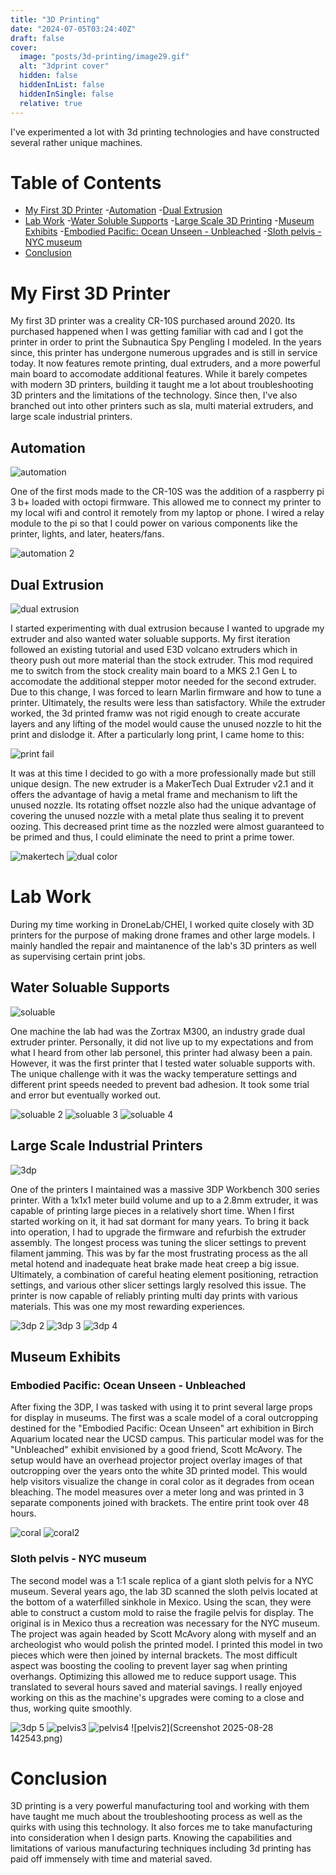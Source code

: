 ```yaml
---
title: "3D Printing"
date: "2024-07-05T03:24:40Z"
draft: false
cover:
  image: "posts/3d-printing/image29.gif"
  alt: "3dprint cover"
  hidden: false
  hiddenInList: false
  hiddenInSingle: false
  relative: true
---
```


I've experimented a lot with 3d printing technologies and have constructed several rather unique machines.

# Table of Contents
- [My First 3D Printer](#my-first-3d-printer)
  -[Automation](#automation)
  -[Dual Extrusion](#dual-extrusion)
- [Lab Work](#lab-work)
  -[Water Soluble Supports](#water-soluable-supports)
  -[Large Scale 3D Printing](#large-scale-industrial-printers)
  -[Museum Exhibits](#museum-exhibits)
    -[Embodied Pacific: Ocean Unseen - Unbleached](#embodied-pacific-ocean-unseen---unbleached)
    -[Sloth pelvis - NYC museum](#sloth-pelvis---nyc-museum)
- [Conclusion](#conclusion)

# My First 3D Printer

My first 3D printer was a creality CR-10S purchased around 2020. Its purchased happened when I was getting familiar with cad and I got the printer in order to print the Subnautica Spy Pengling I modeled. In the years since, this printer has undergone numerous upgrades and is still in service today. It now features remote printing, dual extruders, and a more powerful main board to accomodate additional features. While it barely competes with modern 3D printers, building it taught
me a lot about troubleshooting 3D printers and the limitations of the technology. Since then, I've also branched out into other printers such as sla, multi material extruders, and large scale industrial printers. 

## Automation

![automation](20220103_120655.jpg)

One of the first mods made to the CR-10S was the addition of a raspberry pi 3 b+ loaded with octopi firmware. This allowed me to connect my printer to my local wifi and control it remotely from my laptop or phone. I wired a relay module to the pi so that I could power on various components like the printer, lights, and later, heaters/fans.

![automation 2](20230727_210521.jpg)

## Dual Extrusion

![dual extrusion](20230328_145947.jpg)

I started experimenting with dual extrusion because I wanted to upgrade my extruder and also wanted water soluable supports. My first iteration followed an existing tutorial and used E3D volcano extruders which in theory push out more material than the stock extruder. This mod required me to switch from the stock creality main board to a MKS 2.1 Gen L to accomodate the additional stepper motor needed for the second extruder. Due to this change, I was forced to learn Marlin firmware and
how to tune a printer. Ultimately, the results were less than satisfactory. While the extruder worked, the 3d printed framw was not rigid enough to create accurate layers and any lifting of the model would cause the unused nozzle to hit the print and dislodge it. After a particularly long print, I came home to this: 

![print fail](20230927_075146.jpg)

It was at this time I decided to go with a more professionally made but still unique design. The new extruder is a MakerTech Dual Extruder v2.1 and it offers the advantage of havig a metal frame and mechanism to lift the unused nozzle. Its rotating offset nozzle also had the unique advantage of covering the unused nozzle with a metal plate thus sealing it to prevent oozing. This decreased print time as the nozzled were almost guaranteed to be primed and thus, I could eliminate the need to
print a prime tower.

![makertech](20231220_144208.jpg)
![dual color](20231226_095534.jpg)


# Lab Work

During my time working in DroneLab/CHEI, I worked quite closely with 3D printers for the purpose of making drone frames and other large models. I mainly handled the repair and maintanence of the lab's 3D printers as well as supervising certain print jobs.

## Water Soluable Supports

![soluable](20230906_151648.jpg)

One machine the lab had was the Zortrax M300, an industry grade dual extruder printer. Personally, it did not live up to my expectations and from what I heard from other lab personel, this printer had alwasy been a pain. However, it was the first printer that I tested water soluable supports with. The unique challenge with it was the wacky temperature settings and different print speeds needed to prevent bad adhesion. It took some trial and error but eventually worked out.

![soluable 2](20230908_115116.jpg)
![soluable 3](20230908_115128.jpg)
![soluable 4](20230908_115040.jpg)

## Large Scale Industrial Printers

![3dp](20230729_075419.jpg)

One of the printers I maintained was a massive 3DP Workbench 300 series printer. With a 1x1x1 meter build volume and up to a 2.8mm extruder, it was capable of printing large pieces in a relatively short time. When I first started working on it, it had sat dormant for many years. To bring it back into operation, I had to upgrade the firmware and refurbish the extruder assembly. The longest process was tuning the slicer settings to prevent filament jamming. This was by far the most frustrating process as the all metal hotend and inadequate heat brake made heat creep a big issue. Ultimately, a combination of careful heating element positioning, retraction settings, and various other slicer settings largly resolved this issue. The printer is now capable of reliably printing multi day prints with various materials. This was one my most rewarding experiences.

![3dp 2](20231001_182432.jpg)
![3dp 3](20230728_185138.jpg)
![3dp 4](20230729_075419.jpg)

## Museum Exhibits

### Embodied Pacific: Ocean Unseen - Unbleached
After fixing the 3DP, I was tasked with using it to print several large props for display in museums. The first was a scale model of a coral outcropping destined for the "Embodied Pacific: Ocean Unseen" art exhibition in Birch Aquarium located near the UCSD campus. This particular model was for the "Unbleached" exhibit envisioned by a good friend, Scott McAvory. The setup would have an overhead projector project overlay images of that outcropping over the years onto the white 3D printed model. This would help visitors visualize the change in coral color as it degrades from ocean bleaching. The model measures over a meter long and was printed in 3 separate components joined with brackets. The entire print took over 48 hours.

![coral](20241001_191700.jpg)
![coral2](20241001_185941)

### Sloth pelvis - NYC museum

The second model was a 1:1 scale replica of a giant sloth pelvis for a NYC museum. Several years ago, the lab 3D scanned the sloth pelvis located at the bottom of a waterfilled sinkhole in Mexico. Using the scan, they were able to construct a custom mold to raise the fragile pelvis for display. The original is in Mexico thus a recreation was necessary for the NYC museum. The project was again headed by Scott McAvory along with myself and an archeologist who would polish the printed model. I printed this model in two pieces which were then joined by internal brackets. The most difficult aspect was boosting the cooling to prevent layer sag when printing overhangs. Optimizing this allowed me to reduce support usage. This translated to several hours saved and material savings. I really enjoyed working on this as the machine's upgrades were coming to a close and thus, working quite smoothly.

![3dp 5](pelvis.jpg)
![pelvis3](20250316_135014.jpg)
![pelvis4](20250316_135024.jpg)
![pelvis2](Screenshot 2025-08-28 142543.png)

# Conclusion

3D printing is a very powerful manufacturing tool and working with them have taught me much about the troubleshooting process as well as the quirks with using this technology. It also forces me to take manufacturing into consideration when I design parts. Knowing the capabilities and limitations of various manufacturing techniques including 3d printing has paid off immensely with time and material saved.
